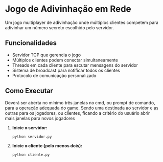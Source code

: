 # Jogo de Adivinhação em Rede

Um jogo multiplayer de adivinhação onde múltiplos clientes competem para adivinhar um número secreto escolhido pelo servidor.

## Funcionalidades

- Servidor TCP que gerencia o jogo
- Múltiplos clientes podem conectar simultaneamente
- Threads em cada cliente para escutar mensagens do servidor
- Sistema de broadcast para notificar todos os clientes
- Protocolo de comunicação personalizado

## Como Executar

Deverá ser aberta no mínimo três janelas no cmd, ou prompt de comando, para a operação adequada do game. Sendo uma destinada ao servidor e as outras para os jogadores, ou clientes, ficando a critério do usuário abrir mais janelas para novos jogadores

1. **Inicie o servidor:**
   ```bash
   python servidor.py

2. **Inicie o cliente (pelo menos dois):**
    ```bash
    python cliente.py